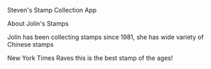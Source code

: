 Steven's Stamp Collection App

About Jolin's Stamps

Jolin has been collecting stamps since 1981, she has wide variety of Chinese stamps

New York Times Raves this is the best stamp of the ages!
